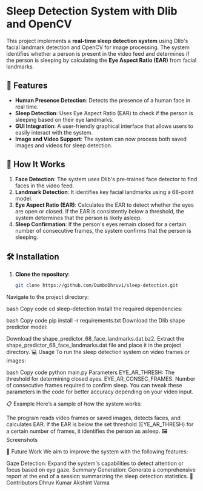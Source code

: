 # Sleep Detection System with Dlib and OpenCV

This project implements a **real-time sleep detection system** using Dlib's facial landmark detection and OpenCV for image processing. The system identifies whether a person is present in the video feed and determines if the person is sleeping by calculating the **Eye Aspect Ratio (EAR)** from facial landmarks.

## 📌 Features

- **Human Presence Detection**: Detects the presence of a human face in real time.
- **Sleep Detection**: Uses Eye Aspect Ratio (EAR) to check if the person is sleeping based on their eye landmarks.
- **GUI Integration**: A user-friendly graphical interface that allows users to easily interact with the system.
- **Image and Video Support**: The system can now process both saved images and videos for sleep detection.

## 🚀 How It Works

1. **Face Detection**: The system uses Dlib's pre-trained face detector to find faces in the video feed.
2. **Landmark Detection**: It identifies key facial landmarks using a 68-point model.
3. **Eye Aspect Ratio (EAR)**: Calculates the EAR to detect whether the eyes are open or closed. If the EAR is consistently below a threshold, the system determines that the person is likely asleep.
4. **Sleep Confirmation**: If the person's eyes remain closed for a certain number of consecutive frames, the system confirms that the person is sleeping.

## 🛠 Installation

1. **Clone the repository**:

   ```bash
   git clone https://github.com/DumboDhruvi/sleep-detection.git
Navigate to the project directory:

bash
Copy code
cd sleep-detection
Install the required dependencies:

bash
Copy code
pip install -r requirements.txt
Download the Dlib shape predictor model:

Download the shape_predictor_68_face_landmarks.dat.bz2.
Extract the shape_predictor_68_face_landmarks.dat file and place it in the project directory.
💻 Usage
To run the sleep detection system on video frames or images:

bash
Copy code
python main.py
Parameters
EYE_AR_THRESH: The threshold for determining closed eyes.
EYE_AR_CONSEC_FRAMES: Number of consecutive frames required to confirm sleep.
You can tweak these parameters in the code for better accuracy depending on your video input.

📋 Example
Here’s a sample of how the system works:

The program reads video frames or saved images, detects faces, and calculates EAR.
If the EAR is below the set threshold (EYE_AR_THRESH) for a certain number of frames, it identifies the person as asleep.
🖼️ Screenshots

📅 Future Work
We aim to improve the system with the following features:

Gaze Detection: Expand the system's capabilities to detect attention or focus based on eye gaze.
Summary Generation: Generate a comprehensive report at the end of a session summarizing the sleep detection statistics.
🤝 Contributors
Dhruv Kumar
Akshint Varma
